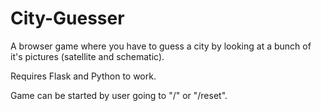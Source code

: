 # City-Guesser
A browser game where you have to guess a city by looking at a bunch of it's pictures (satellite and schematic).

Requires Flask and Python to work.

Game can be started by user going to "/" or "/reset". 
